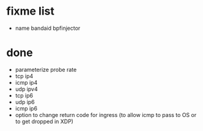 # fixme list

 - name
   bandaid
   bpfinjector

# done
 - parameterize probe rate
 - tcp ip4
 - icmp ip4
 - udp ipv4 
 - tcp ip6
 - udp ip6
 - icmp ip6
 - option to change return code for ingress (to allow icmp to pass to OS or to get dropped in XDP)
